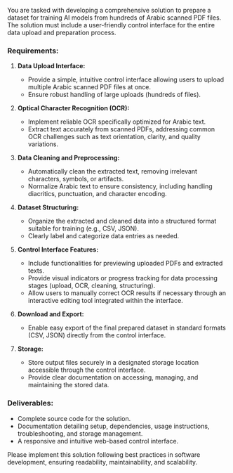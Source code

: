 You are tasked with developing a comprehensive solution to prepare a dataset for training AI models from hundreds of Arabic scanned PDF files. The solution must include a user-friendly control interface for the entire data upload and preparation process.

### Requirements:

1. **Data Upload Interface:**

   * Provide a simple, intuitive control interface allowing users to upload multiple Arabic scanned PDF files at once.
   * Ensure robust handling of large uploads (hundreds of files).

2. **Optical Character Recognition (OCR):**

   * Implement reliable OCR specifically optimized for Arabic text.
   * Extract text accurately from scanned PDFs, addressing common OCR challenges such as text orientation, clarity, and quality variations.

3. **Data Cleaning and Preprocessing:**

   * Automatically clean the extracted text, removing irrelevant characters, symbols, or artifacts.
   * Normalize Arabic text to ensure consistency, including handling diacritics, punctuation, and character encoding.

4. **Dataset Structuring:**

   * Organize the extracted and cleaned data into a structured format suitable for training (e.g., CSV, JSON).
   * Clearly label and categorize data entries as needed.

5. **Control Interface Features:**

   * Include functionalities for previewing uploaded PDFs and extracted texts.
   * Provide visual indicators or progress tracking for data processing stages (upload, OCR, cleaning, structuring).
   * Allow users to manually correct OCR results if necessary through an interactive editing tool integrated within the interface.

6. **Download and Export:**

   * Enable easy export of the final prepared dataset in standard formats (CSV, JSON) directly from the control interface.

7. **Storage:**

   * Store output files securely in a designated storage location accessible through the control interface.
   * Provide clear documentation on accessing, managing, and maintaining the stored data.

### Deliverables:

* Complete source code for the solution.
* Documentation detailing setup, dependencies, usage instructions, troubleshooting, and storage management.
* A responsive and intuitive web-based control interface.

Please implement this solution following best practices in software development, ensuring readability, maintainability, and scalability.
